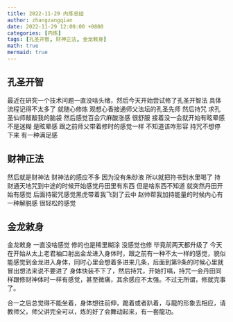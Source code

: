 ```yaml
---
title: 2022-11-29 内炼总结
author: zhangzangqian
date: 2022-11-29 12:00:00 +0800
categories: [内炼]
tags: [孔圣开智, 财神正法, 金龙敕身]
math: true
mermaid: true
---
```


## 孔圣开智

最近在研究一个技术问题一直没啥头绪，然后今天开始尝试修了孔圣开智法 具体流程记得不太多了 就随心修炼 观想心香接通师父法坛的孔圣先师 然后持咒 求孔圣仙师敲敲我的脑袋 然后感觉百会穴麻酸涨感 很舒服 接着没一会就开始有眩晕感 不是迷糊 是眩晕感 跟之前师父带着修时的感觉一样 不知道该咋形容 持咒不想停下来 有一种满足感

## 财神正法

然后就是财神法 财神法的感应不多 因为没有朱砂液 所以就把符书到水里喝了 持财通天地咒到中途的时候开始感觉丹田里有东西 但是啥东西不知道 就突然丹田开始有感觉 后面持密咒感觉黑虎带着我飞到了云中 赵帅帮我加持能量的时候内心有一种解脱感 很轻松的感觉

## 金龙敕身

金龙敕身 一直没啥感觉 修的也是稀里糊涂 没感觉也修 毕竟前两天都升级了 今天在开始从太上老君袖口射出金龙进入身体时，跟之前有一种不太一样的感觉，貌似能感觉到金龙进入身体，同时心里会想着多进来几条，后面到第9条的时候心里就冒出想法来说不要进了 身体快装不下了，然后持咒，开始打嗝，持咒一会丹田同样跟修财神体时一样有感觉，甚至微痛，其余感应不太强。不过无所谓，修就完事了。

合一之后总觉得不能坐着，身体想往前伸，跪着或者趴着，与龍的形象去相应，请教师父，师父讲完全可以，炼的好了会舞动起来，有一套龍功。